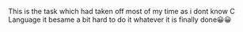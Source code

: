 This is the task which had taken off most of my time as i dont know C Language it besame a bit hard to do it 
whatever it is finally done😀😀
